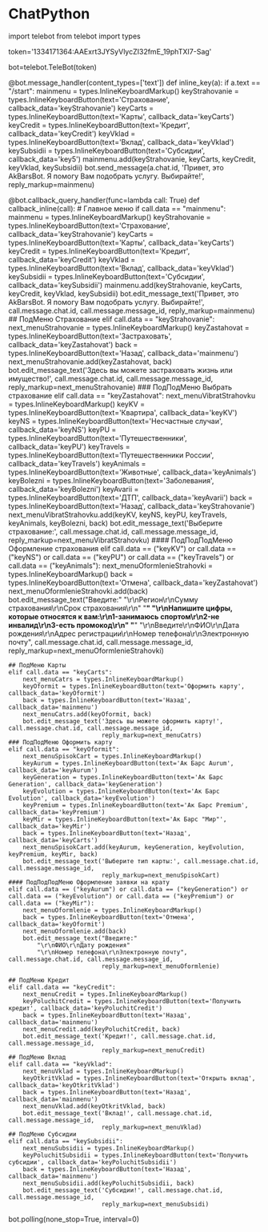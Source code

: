 # ChatPython
import telebot
from telebot import types

token='1334171364:AAExrt3JYSyVlycZI32fmE_19phTXI7-Sag'

bot=telebot.TeleBot(token)

@bot.message_handler(content_types=['text'])
def inline_key(a):
    if a.text == "/start":
        mainmenu = types.InlineKeyboardMarkup()
        keyStrahovanie = types.InlineKeyboardButton(text='Страхование', callback_data='keyStrahovanie')
        keyCarts = types.InlineKeyboardButton(text='Карты', callback_data='keyCarts')
        keyCredit = types.InlineKeyboardButton(text='Кредит', callback_data='keyCredit')
        keyVklad = types.InlineKeyboardButton(text='Вклад', callback_data='keyVklad')
        keySubsidii = types.InlineKeyboardButton(text='Субсидии', callback_data='key5')
        mainmenu.add(keyStrahovanie, keyCarts, keyCredit, keyVklad, keySubsidii)
        bot.send_message(a.chat.id, 'Привет, это AkBarsBot. Я помогу Вам подобрать услугу. Выбирайте!', reply_markup=mainmenu)

@bot.callback_query_handler(func=lambda call: True)
def callback_inline(call):
    # Главное меню
    if call.data == "mainmenu":
        mainmenu = types.InlineKeyboardMarkup()
        keyStrahovanie = types.InlineKeyboardButton(text='Страхование', callback_data='keyStrahovanie')
        keyCarts = types.InlineKeyboardButton(text='Карты', callback_data='keyCarts')
        keyCredit = types.InlineKeyboardButton(text='Кредит', callback_data='keyCredit')
        keyVklad = types.InlineKeyboardButton(text='Вклад', callback_data='keyVklad')
        keySubsidii = types.InlineKeyboardButton(text='Субсидии', callback_data='keySubsidii')
        mainmenu.add(keyStrahovanie, keyCarts, keyCredit, keyVklad, keySubsidii)
        bot.edit_message_text('Привет, это AkBarsBot. Я помогу Вам подобрать услугу. Выбирайте!', call.message.chat.id, call.message.message_id,
                              reply_markup=mainmenu)
    ## ПодМеню Страхование
    elif call.data == "keyStrahovanie":
        next_menuStrahovanie = types.InlineKeyboardMarkup()
        keyZastahovat = types.InlineKeyboardButton(text='Застраховать', callback_data='keyZastahovat')
        back = types.InlineKeyboardButton(text='Назад', callback_data='mainmenu')
        next_menuStrahovanie.add(keyZastahovat, back)
        bot.edit_message_text('Здесь вы можете застраховать жизнь или имущество!', call.message.chat.id, call.message.message_id,
                              reply_markup=next_menuStrahovanie)
    ### ПодПодМеню Выбрать страхование
    elif call.data == "keyZastahovat":
        next_menuVibratStrahovku = types.InlineKeyboardMarkup()
        keyKV = types.InlineKeyboardButton(text='Квартира', callback_data='keyKV')
        keyNS = types.InlineKeyboardButton(text='Несчастные случаи', callback_data='keyNS')
        keyPU = types.InlineKeyboardButton(text='Путешественники', callback_data='keyPU')
        keyTravels = types.InlineKeyboardButton(text='Путешественники России', callback_data='keyTravels')
        keyAnimals = types.InlineKeyboardButton(text='Животные', callback_data='keyAnimals')
        keyBolezni = types.InlineKeyboardButton(text='Заболевания', callback_data='keyBolezni')
        keyAvarii = types.InlineKeyboardButton(text='ДТП', callback_data='keyAvarii')
        back = types.InlineKeyboardButton(text='Назад', callback_data='keyStrahovanie')
        next_menuVibratStrahovku.add(keyKV, keyNS, keyPU, keyTravels, keyAnimals, keyBolezni, back)
        bot.edit_message_text('Выберите страхование:', call.message.chat.id, call.message.message_id,
                              reply_markup=next_menuVibratStrahovku)
    #### ПодПодПодМеню Оформление страхования
    elif call.data == ("keyKV") or call.data == ("keyNS") or call.data == ("keyPU") or call.data == ("keyTravels") or call.data == ("keyAnimals"):
        next_menuOformlenieStrahovki = types.InlineKeyboardMarkup()
        back = types.InlineKeyboardButton(text='Отмена', callback_data='keyZastahovat')
        next_menuOformlenieStrahovki.add(back)
        bot.edit_message_text("Введите:"
            "\r\nРегион\r\nСумму страхования\r\nСрок страхования\r\n"
            "____________________________________________________"
            "\r\nНапишите цифры, которые относятся к вам:\r\n1-занимаюсь спортом\r\n2-не инвалид\r\n3-есть промокод\r\n"
            "____________________________________________________"
            "\r\nВведите\r\nФИО\r\nДата рождения\r\nАдрес регистрации\r\nНомер телефона\r\nЭлектронную почту", call.message.chat.id, call.message.message_id,
                              reply_markup=next_menuOformlenieStrahovki)

    ## ПодМеню Карты
    elif call.data == "keyCarts":
        next_menuCatrs = types.InlineKeyboardMarkup()
        keyOformit = types.InlineKeyboardButton(text='Оформить карту', callback_data='keyOformit')
        back = types.InlineKeyboardButton(text='Назад', callback_data='mainmenu')
        next_menuCatrs.add(keyOformit, back)
        bot.edit_message_text('Здесь вы можете оформить карту!', call.message.chat.id, call.message.message_id,
                              reply_markup=next_menuCatrs)
    ### ПодПодМеню Оформить карту
    elif call.data == "keyOformit":
        next_menuSpisokCart = types.InlineKeyboardMarkup()
        keyAurum = types.InlineKeyboardButton(text='Ак Барс Aurum', callback_data='keyAurum')
        keyGeneration = types.InlineKeyboardButton(text='Ак Барс Generation', callback_data='keyGeneration')
        keyEvolution = types.InlineKeyboardButton(text='Ак Барс Evolution', callback_data='keyEvolution')
        keyPremium = types.InlineKeyboardButton(text='Ак Барс Premium', callback_data='keyPremium')
        keyMir = types.InlineKeyboardButton(text='Ак Барс "Мир"', callback_data='keyMir')
        back = types.InlineKeyboardButton(text='Назад', callback_data='keyCarts')
        next_menuSpisokCart.add(keyAurum, keyGeneration, keyEvolution, keyPremium, keyMir, back)
        bot.edit_message_text('Выберите тип карты:', call.message.chat.id, call.message.message_id,
                              reply_markup=next_menuSpisokCart)
    #### ПодПодПодМеню Оформление заявки на крату
    elif call.data == ("keyAurum") or call.data == ("keyGeneration") or call.data == ("keyEvolution") or call.data == ("keyPremium") or call.data == ("keyMir"):
        next_menuOformlenie = types.InlineKeyboardMarkup()
        back = types.InlineKeyboardButton(text='Отмена', callback_data='keyOformit')
        next_menuOformlenie.add(back)
        bot.edit_message_text("Введите:"
            "\r\nФИО\r\nДату рождения"
            "\r\nНомер телефона\r\nЭлектронную почту", call.message.chat.id, call.message.message_id,
                              reply_markup=next_menuOformlenie)

    ## ПодМеню Кредит
    elif call.data == "keyCredit":
        next_menuCredit = types.InlineKeyboardMarkup()
        keyPoluchitCredit = types.InlineKeyboardButton(text='Получить кредит', callback_data='keyPoluchitCredit')
        back = types.InlineKeyboardButton(text='Назад', callback_data='mainmenu')
        next_menuCredit.add(keyPoluchitCredit, back)
        bot.edit_message_text('Кредит!', call.message.chat.id, call.message.message_id,
                              reply_markup=next_menuCredit)
    ## ПодМеню Вклад
    elif call.data == "keyVklad":
        next_menuVklad = types.InlineKeyboardMarkup()
        keyOtkritVklad = types.InlineKeyboardButton(text='Открыть вклад', callback_data='keyOtkritVklad')
        back = types.InlineKeyboardButton(text='Назад', callback_data='mainmenu')
        next_menuVklad.add(keyOtkritVklad, back)
        bot.edit_message_text('Вклад!', call.message.chat.id, call.message.message_id,
                              reply_markup=next_menuVklad)
    ## ПодМеню Субсидии
    elif call.data == "keySubsidii":
        next_menuSubsidii = types.InlineKeyboardMarkup()
        keyPoluchitSubsidii = types.InlineKeyboardButton(text='Получить субсидии', callback_data='keyPoluchitSubsidii')
        back = types.InlineKeyboardButton(text='Назад', callback_data='mainmenu')
        next_menuSubsidii.add(keyPoluchitSubsidii, back)
        bot.edit_message_text('Субсидии!', call.message.chat.id, call.message.message_id,
                              reply_markup=next_menuSubsidi)




bot.polling(none_stop=True, interval=0)
